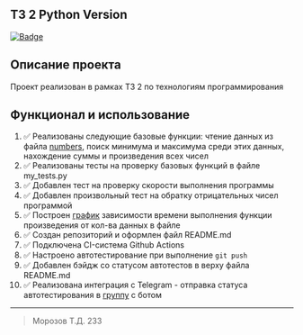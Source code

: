 ## ТЗ 2  Python Version

[![Badge](https://github.com/TimWHitee/techtask2_python/actions/workflows/Python_tests.yml/badge.svg)](https://github.com/TimWHitee/techtask2_python/actions/workflows/Python_tests.yml)


## Описание проекта
Проект реализован в рамках ТЗ 2 по технологиям программирования

## Функционал и использование
1. ✅ Реализованы следующие базовые функции: чтение данных из файла [numbers](https://github.com/TimWHitee/techtask2_python/blob/main/numbers.txt), поиск минимума и максимума среди этих данных, нахождение суммы и произведения всех чисел 
2. ✅ Реализованы тесты на проверку базовых функций в файле my_tests.py
3. ✅ Добавлен тест на проверку скорости выполнения программы 
4. ✅ Добавлен произвольный тест на обратку отрицательных чисел программой 
5. ✅ Построен [график](https://github.com/TimWHitee/techtask2_python/blob/main/chart.png) зависимости времени выполнения функции произведения от кол-ва данных в файле 
6. ✅ Создан репозиторий и оформлен файл README.md 
7. ✅ Подключена CI-система Github Actions 
8. ✅ Настроено автотестирование при выполнение `git push` 
9. ✅ Добавлен бэйдж со статусом автотестов в верху файла README.md 
10. ✅ Реализована интеграция с Telegram - отправка статуса автотестирования в [группу](https://t.me/+A0ARt-wGA8dkOWYy) с ботом 

*****

> Морозов Т.Д. 233
